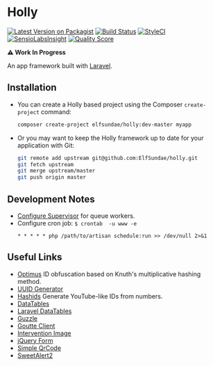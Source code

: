 # Holly

[![Latest Version on Packagist](https://img.shields.io/packagist/v/ElfSundae/holly.svg?style=flat-square)](https://packagist.org/packages/elfsundae/holly)
[![Build Status](https://img.shields.io/travis/ElfSundae/holly/master.svg?style=flat-square)](https://travis-ci.org/ElfSundae/holly)
[![StyleCI](https://styleci.io/repos/70877647/shield)](https://styleci.io/repos/70877647)
[![SensioLabsInsight](https://img.shields.io/sensiolabs/i/73870987-572f-4825-af66-2fc6efaebb5d.svg?style=flat-square)](https://insight.sensiolabs.com/projects/73870987-572f-4825-af66-2fc6efaebb5d)
[![Quality Score](https://img.shields.io/scrutinizer/g/ElfSundae/holly.svg?style=flat-square)](https://scrutinizer-ci.com/g/ElfSundae/holly)

**:warning: Work In Progress**

An app framework built with [Laravel][].

## Installation

- You can create a Holly based project using the Composer `create-project` command:

    ```sh
    composer create-project elfsundae/holly:dev-master myapp
    ```

- Or you may want to keep the Holly framework up to date for your application with Git:

    ```sh
    git remote add upstream git@github.com:ElfSundae/holly.git
    git fetch upstream
    git merge upstream/master
    git push origin master
    ```

## Development Notes

- [Configure Supervisor][] for queue workers.
- Configure cron job: `$ crontab  -u www -e`
  ```
  * * * * * php /path/to/artisan schedule:run >> /dev/null 2>&1
  ```

## Useful Links

- [Optimus](https://github.com/jenssegers/optimus) ID obfuscation based on Knuth's multiplicative hashing method.
- [UUID Generator](https://github.com/ramsey/uuid)
- [Hashids](https://github.com/ivanakimov/hashids.php) Generate YouTube-like IDs from numbers.
- [DataTables](https://datatables.net)
- [Laravel DataTables](https://datatables.yajrabox.com)
- [Guzzle](http://docs.guzzlephp.org/en/latest/)
- [Goutte Client](https://github.com/FriendsOfPHP/Goutte)
- [Intervention Image](http://image.intervention.io)
- [jQuery Form](http://malsup.com/jquery/form/)
- [Simple QrCode](https://www.simplesoftware.io/docs/simple-qrcode/zh)
- [SweetAlert2](https://github.com/limonte/sweetalert2)

[Laravel]: https://laravel.com
[Configure Supervisor]: https://laravel.com/docs/queues#supervisor-configuration
